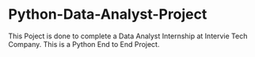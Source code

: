 # Python-Data-Analyst-Project
This Poject is done to complete a Data Analyst Internship at Intervie Tech Company.
This is a Python End to End Project.
